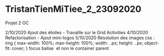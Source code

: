 # TristanTienMiTiee_2_23092020
Projet 2 OC

2/10/2020 Ajout des étoiles - Travaille sur le Grid Activities
4/10/2020 Refactorisation - Ajout mini-logos
5/10/2020 Résolution des images css : img { max-width: 100%; max-height: 100%; width: ..px; height: ..px; object-fit: cover; } focus balise <img> et non le container parent
